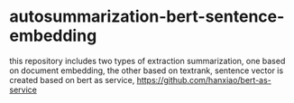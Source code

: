 # autosummarization-bert-sentence-embedding

this repository includes two types of extraction summarization, one based on document embedding, the other based on textrank, sentence vector is created based on bert as service, https://github.com/hanxiao/bert-as-service
